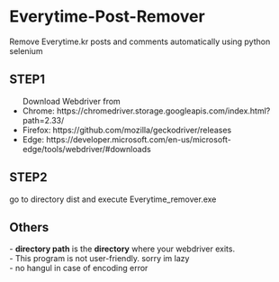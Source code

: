 # Everytime-Post-Remover
Remove Everytime.kr posts and comments automatically using python selenium

<h2> STEP1 </h2>

<ul> Download Webdriver from
        <li> Chrome: https://chromedriver.storage.googleapis.com/index.html?path=2.33/ </li>
        <li> Firefox: https://github.com/mozilla/geckodriver/releases </li>
        <li> Edge: https://developer.microsoft.com/en-us/microsoft-edge/tools/webdriver/#downloads </li>
</ul>

<h2> STEP2 </h2>

go to directory dist and execute Everytime_remover.exe


<h2> Others </h2>
- <b> directory path</b> is the <b>directory</b> where your webdriver exits. <br>
- This program is not user-friendly. sorry im lazy <br>
- no hangul in case of encoding error <br>
